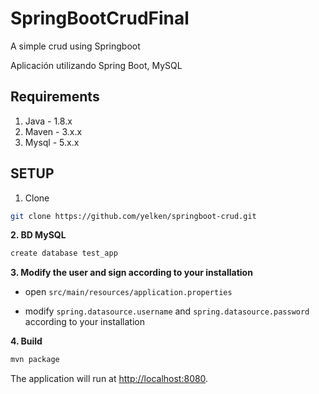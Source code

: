 ﻿# SpringBootCrudFinal
A simple crud using Springboot 
 
 
Aplicación utilizando Spring Boot, MySQL


## Requirements

1. Java - 1.8.x
2. Maven - 3.x.x
3. Mysql - 5.x.x

## SETUP

1. Clone

```bash
git clone https://github.com/yelken/springboot-crud.git
```

**2. BD MySQL**
```bash
create database test_app
```

**3. Modify the user and sign according to your installation**

+ open `src/main/resources/application.properties`

+ modify `spring.datasource.username` and `spring.datasource.password` according to your installation

**4. Build**

```bash
mvn package
```

The application will run at <http://localhost:8080>.
